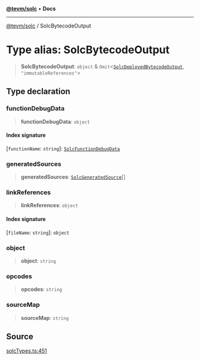 [**@tevm/solc**](../README.md) • **Docs**

***

[@tevm/solc](../globals.md) / SolcBytecodeOutput

# Type alias: SolcBytecodeOutput

> **SolcBytecodeOutput**: `object` & `Omit`\<[`SolcDeployedBytecodeOutput`](SolcDeployedBytecodeOutput.md), `"immutableReferences"`\>

## Type declaration

### functionDebugData

> **functionDebugData**: `object`

#### Index signature

 \[`functionName`: `string`\]: [`SolcFunctionDebugData`](SolcFunctionDebugData.md)

### generatedSources

> **generatedSources**: [`SolcGeneratedSource`](SolcGeneratedSource.md)[]

### linkReferences

> **linkReferences**: `object`

#### Index signature

 \[`fileName`: `string`\]: `object`

### object

> **object**: `string`

### opcodes

> **opcodes**: `string`

### sourceMap

> **sourceMap**: `string`

## Source

[solcTypes.ts:451](https://github.com/evmts/tevm-monorepo/blob/main/bundler-packages/solc/src/solcTypes.ts#L451)
